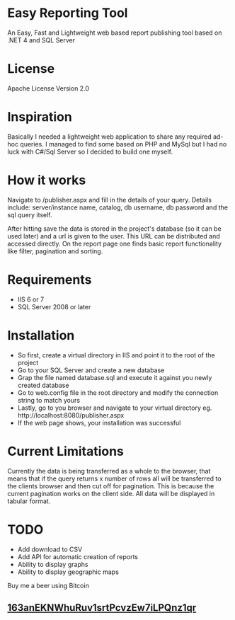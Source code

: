 # Easy Reporting Tool
An Easy, Fast and Lightweight web based report publishing tool based on .NET 4 and SQL Server

# License
Apache License Version 2.0

# Inspiration
Basically I needed a lightweight web application to share any required ad-hoc queries.
I managed to find some based on PHP and MySql but I had no luck with C#/Sql Server so I decided to build one myself.

# How it works
Navigate to /publisher.aspx and fill in the details of your query. Details include:
server/instance name, catalog, db username, db password and the sql query itself.<br/>

After hitting save the data is stored in the project's database (so it can be used later) and a url is given to the user.
This URL can be distributed and accessed directly. On the report page one finds basic report
functionality like filter, pagination and sorting.

# Requirements
+ IIS 6 or 7
+ SQL Server 2008 or later

# Installation
+ So first, create a virtual directory in IIS and point it to the root of the project
+ Go to your SQL Server and create a new database
+ Grap the file named database.sql and execute it against you newly created database
+ Go to web.config file in the root directory and modify the connection string to match yours
+ Lastly, go to you browser and navigate to your virtual directory eg. http://localhost:8080/publisher.aspx
+ If the web page shows, your installation was successful

# Current Limitations
Currently the data is being transferred as a whole to the browser, that means that if the query returns x number of rows
all will be transferred to the clients browser and then cut off for pagination. This is because the current pagination works on the client side.
All data will be displayed in tabular format.


# TODO
+ Add download to CSV
+ Add API for automatic creation of reports
+ Ability to display graphs
+ Ability to display geographic maps

Buy me a beer using Bitcoin
## [163anEKNWhuRuv1srtPcvzEw7iLPQnz1qr](bitcoin:163anEKNWhuRuv1srtPcvzEw7iLPQnz1qr)
